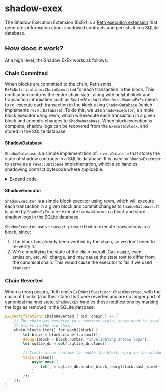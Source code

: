# shadow-exex

The Shadow Execution Extension (ExEx) is a [Reth execution extension](https://www.paradigm.xyz/2024/05/reth-exex) that generates information about shadowed contracts and persists it in a SQLite database.

## How does it work?

At a high level, the Shadow ExEx works as follows:

### Chain Committed

When blocks are committed to the chain, Reth emits `ExExNotification::ChainCommitted` for each transaction in the block. This notification contains the entire chain state, along with helpful block and transaction information such as `SealedBlockWithSenders`. `ShadowExEx` needs to re-execute each transaction in the block using `ShadowDatabase` (which implements `revm::Database`). To do this, we use `ShadowExecutor`, a simple block executor using revm, which will execute each transaction in a given block and commits changes to `ShadowDatabase`. When block execution is complete, shadow logs can be recovered from the `ExecutedBlock`, and stored in the SQLite database.

#### ShadowDatabase

`ShadowDatabase` is a simple implementation of `revm::Database` that stores the state of shadow contracts in a SQLite database. It is used by `ShadowExecutor` to serve as a `revm::Database` implementation, which also handles shadowing contract bytecode where applicable.

<details>
<summary>Expand code</summary>

```rust
impl<DB: StateProvider> DatabaseRef for ShadowDatabase<DB> {
    /// Retrieves basic account information for a given address.
    ///
    /// Returns `Ok` with `Some(AccountInfo)` if the account exists,
    /// `None` if it doesn't, or an error if encountered.
    fn basic_ref(&self, address: Address) -> Result<Option<AccountInfo>, Self::Error> {
        Ok(self.db.basic_account(address)?.map(|account| AccountInfo {
            balance: account.balance,
            nonce: account.nonce,
            code_hash: self
                .shadow
                .code_hash(&address) // Check if the address is a shadow contract, and use that code hash
                .unwrap_or_else(|| account.bytecode_hash.unwrap_or(KECCAK_EMPTY)),
            code: self.shadow.code(&address),
        }))
    }

    /// Retrieves the bytecode associated with a given code hash.
    ///
    /// Returns `Ok` with the bytecode if found, or the default bytecode otherwise.
    fn code_by_hash_ref(&self, code_hash: B256) -> Result<Bytecode, Self::Error> {
        Ok(self.shadow.code_by_hash(&code_hash).unwrap_or_else(|| {
            self.bytecode_by_hash(code_hash).ok().flatten().unwrap_or_default().0
        }))
    }

    ...
}
```

</details>

#### ShadowExecutor

`ShadowExecutor` is a simple block executor using revm, which will execute each transaction in a given block and commit changes to `ShadowDatabase`. It is used by `ShadowExEx` to re-execute transactions in a block and store shadow logs in the SQLite database.

`ShadowExecutor` uses `transact_preverified` to execute transactions in a block, since:

1. The block has already been verified by the chain, so we don't need to re-verify it.
2. We're modifying the state of the chain overall. Gas usage, event emission, etc. will change, and may cause the state root to differ from the canonical chain. This would cause the executor to fail if we used `transact`.

### Chain Reverted

When a reorg occurs, Reth emits `ExExNotification::ChainReverted`, with the chain of blocks (and their state) that were reverted and are no longer part of canonical mainnet state. `ShadowExEx` handles these notifications by marking the logs as removed in the SQLite database:

```rust
ExExNotification::ChainReverted { old: chain } => {
    // The chain was reverted to a previous state, so we need to invalidate the
    // blocks in the old chain
    chain.blocks_iter().for_each(|block| {
        let block = block.clone().unseal();
        debug!(block = block.number, "Invalidating shadow logs");
        let sqlite_db = self.sqlite_db.clone();

        // Create a new runtime to handle the block reorg in the shadow database.
        tokio::spawn({
            async move {
                let _ = sqlite_db.handle_block_reorg(block.hash_slow()).await;
            }
        });
    });
}
```
